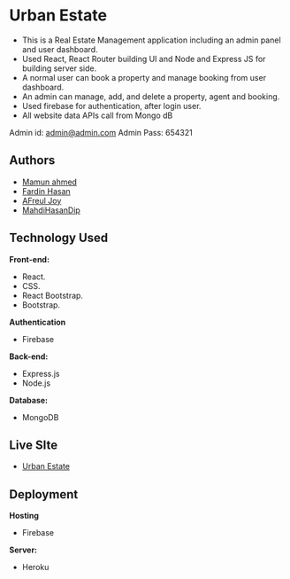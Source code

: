 # Urban Estate

- This is a Real Estate Management application including an admin panel and user dashboard. 
- Used React, React Router building UI and Node and Express JS for building server side.
- A normal user can book a property and manage booking from user dashboard. 
- An admin can manage, add, and delete a property, agent and booking.
- Used firebase for authentication, after login user.
- All website data APIs call from Mongo dB

Admin id: admin@admin.com
Admin Pass: 654321

## Authors

- [Mamun ahmed](https://github.com/webdmamun)
- [Fardin Hasan](https://github.com/fardin-hasan)
- [AFreul Joy](https://github.com/afreul-joy)
- [MahdiHasanDip](https://www.github.com/MahdiHasanDip)

## Technology Used

**Front-end:**

- React.
- CSS.
- React Bootstrap.
- Bootstrap.

**Authentication**

- Firebase

**Back-end:**

- Express.js
- Node.js

**Database:**

- MongoDB

## Live SIte

- [Urban Estate](https://urbanestate-5ad54.web.app/)

## Deployment

**Hosting**

- Firebase

**Server:**

- Heroku
